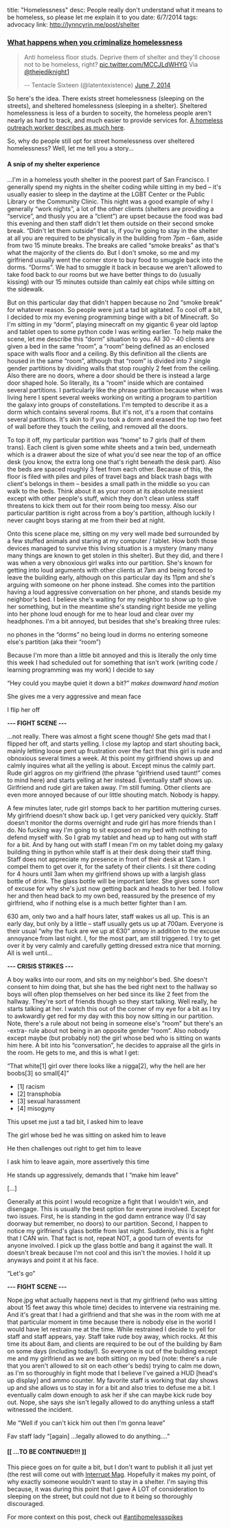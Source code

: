 title: "Homelessness"
desc: People really don't understand what it means to be homeless, so please let me explain it to you
date: 6/7/2014
tags: advocacy
link: http://lynncyrin.me/post/shelter

### [What happens when you criminalize homelessness](http://lynncyrin.me/post/shelter)

<blockquote class="twitter-tweet" lang="en"><p>Anti homeless floor studs. Deprive them of shelter and they'll choose not to be homeless, right? <a href="http://t.co/MCCJLdWHYG">pic.twitter.com/MCCJLdWHYG</a> Via <a href="https://twitter.com/thejediknight1">@thejediknight1</a></p>-- Tentacle Sixteen (@latentexistence) <a href="https://twitter.com/latentexistence/statuses/475222545927778305">June 7, 2014</a></blockquote>
<script async src="//platform.twitter.com/widgets.js" charset="utf-8"></script>

<readmore></readmore>

So here's the idea. There exists street homelessness (sleeping on the streets), and sheltered homelessness (sleeping in a shelter). Sheltered homelessness is less of a burden to soceity, the homeless people aren't nearly as hard to track, and much easier to provide services for. [A homeless outreach worker describes as much here](http://imsorrythatimlikethis.wordpress.com/2014/06/07/the-spikes/). 

So, why do people still opt for street homelessness over sheltered homelessness? Well, let me tell you a story...

#### A snip of my shelter experience

...I'm in a homeless youth shelter in the poorest part of San Francisco. I generally spend my nights in the shelter coding while sitting in my bed – it's usually easier to sleep in the daytime at the LGBT Center or the Public Library or the Community Clinic. This night was a good example of why I generally “work nights”, a lot of the other clients (shelters are providing a “service”, and thusly you are a “client”) are upset because the food was bad this evening and then staff didn't let them outside on their second smoke break. “Didn't let them outside” that is, if you're going to stay in the shelter at all you are required to be physically in the building from 7pm – 6am, aside from two 15 minute breaks. The breaks are called “smoke breaks” as that's what the majority of the clients do. But I don't smoke, so me and my girlfriend usually went the corner store to buy food to smuggle back into the dorms. “Dorms”. We had to smuggle it back in because we aren't allowed to take food back to our rooms but we have better things to do (usually kissing) with our 15 minutes outside than calmly eat chips while sitting on the sidewalk.

But on this particular day that didn't happen because no 2nd “smoke break” for whatever reason. So people were just a tad bit agitated. To cool off a bit, I decided to mix my evening programming binge with a bit of Minecraft. So I'm sitting in my “dorm”, playing minecraft on my gigantic 6 year old laptop and tablet open to some python code I was writing earlier. To help make the scene, let me describe this “dorm” situation to you. All 30 – 40 clients are given a bed in the same “room”, a “room” being defined as an enclosed space with walls floor and a ceiling. By this definition all the clients are housed in the same “room”, although that “room” is divided into 7 single gender partitions by dividing walls that stop roughly 2 feet from the ceiling. Also there are no doors, where a door should be there is instead a large door shaped hole. So literally, its a “room” inside which are contained several partitions. I particularly like the phrase partition because when I was living here I spent several weeks working on writing a program to partition the galaxy into groups of constellations. I'm tempted to describe it as a dorm which contains several rooms. But it's not, it's a room that contains several partitions. It's akin to if you took a dorm and erased the top two feet of wall before they touch the ceiling, and removed all the doors.

To top it off, my particular partition was “home” to 7 girls (half of them trans). Each client is given some white sheets and a twin bed, underneath which is a drawer about the size of what you'd see near the top of an office desk (you know, the extra long one that's right beneath the desk part). Also the beds are spaced roughly 3 feet from each other. Because of this, the floor is filed with piles and piles of travel bags and black trash bags with client's belongs in them – besides a small path in the middle so you can walk to the beds. Think about it as your room at its absolute messiest except with other people's stuff, which they don't clean unless staff threatens to kick them out for their room being too messy. Also our particular partition is right across from a boy's partition, although luckily I never caught boys staring at me from their bed at night.

Onto this scene place me, sitting on my very well made bed surrounded by a few stuffed animals and staring at my computer / tablet. How both those devices managed to survive this living situation is a mystery (many many many things are known to get stolen in this shelter). But they did, and there I was when a very obnoxious girl walks into our partition. She's known for getting into loud arguments with other clients at 7am and being forced to leave the building early, although on this particular day its 11pm and she's arguing with someone on her phone instead. She comes into the partition having a loud aggressive conversation on her phone, and stands beside my neighbor's bed. I believe she's waiting for my neighbor to show up to give her something, but in the meantime she's standing right beside me yelling into her phone loud enough for me to hear loud and clear over my headphones. I'm a bit annoyed, but besides that she's breaking three rules:

no phones in the “dorms”
no being loud in dorms
no entering someone else's partition (aka their “room”)

Because I'm more than a little bit annoyed and this is literally the only time this week I had scheduled out for something that isn't work (writing code / learning programming was my work) I decide to say

“Hey could you maybe quiet it down a bit?” *makes downward hand motion*

She gives me a very aggressive and mean face

I flip her off

**--- FIGHT SCENE ---**

...not really. There was almost a fight scene though! She gets mad that I flipped her off, and starts yelling. I close my laptop and start shouting back, mainly letting loose pent up frustration over the fact that this girl is rude and obnoxious several times a week. At this point my girlfriend shows up and calmly inquires what all the yelling is about. Except minus the calmly part. Rude girl aggros on my girlfriend (the phrase “girlfriend used taunt!” comes to mind here) and starts yelling at her instead. Eventually staff shows up. Girlfriend and rude girl are taken away. I'm still fuming. Other clients are even more annoyed because of our little shouting match. Nobody is happy.

A few minutes later, rude girl stomps back to her partition muttering curses. My girlfriend doesn't show back up. I get very panicked very quickly. Staff doesn't monitor the dorms overnight and rude girl has more friends than I do. No fucking way I'm going to sit exposed on my bed with nothing to defend myself with. So I grab my tablet and head up to hang out with staff for a bit. And by hang out with staff I mean I'm on my tablet doing my galaxy building thing in python while staff is at their desk doing their staff thing. Staff does not appreciate my presence in front of their desk at 12am. I compel them to get over it, for the safety of their clients. I sit there coding for 4 hours until 3am when my girlfriend shows up with a largish glass bottle of drink. The glass bottle will be important later. She gives some sort of excuse for why she's just now getting back and heads to her bed. I follow her and then head back to my own bed, reassured by the presence of my girlfriend, who if nothing else is a much better fighter than I am.

630 am, only two and a half hours later, staff wakes us all up. This is an early day, but only by a little – staff usually gets us up at 700am. Everyone is their usual “why the fuck are we up at 630” annoy in addition to the excuse annoyance from last night. I, for the most part, am still triggered. I try to get over it by very calmly and carefully getting dressed extra nice that morning. All is well until...

**--- CRISIS STRIKES ---**

A boy walks into our room, and sits on my neighbor's bed. She doesn't consent to him doing that, but she has the bed right next to the hallway so boys will often plop themselves on her bed since its like 2 feet from the hallway. They're sort of friends though so they start talking. Well really, he starts talking at her. I watch this out of the corner of my eye for a bit as I try to awkwardly get red for my day with this boy now sitting in our partition. Note, there's a rule about not being in someone else's “room” but there's an -extra- rule about not being in an opposite gender “room”. Also nobody except maybe (but probably not) the girl whose bed who is sitting on wants him here. A bit into his “conversation”, he decides to appraise all the girls in the room. He gets to me, and this is what I get:

“That white[1] girl over there looks like a nigga[2], why the hell are her boobs[3] so small[4]”

*	[1] racism
*	[2] transphobia
*	[3] sexual harassment
*	[4] misogyny

This upset me just a tad bit, I asked him to leave

The girl whose bed he was sitting on asked him to leave

He then challenges out right to get him to leave

I ask him to leave again, more assertively this time

He stands up aggressively, demands that I “make him leave”

[…]

Generally at this point I would recognize a fight that I wouldn't win, and disengage. This is usually the best option for everyone involved. Except for two issues. First, he is standing in the god damn entrance way (I'd say doorway but remember, no doors) to our partition. Second, I happen to notice my girlfriend's glass bottle from last night. Suddenly, this is a fight that I CAN win. That fact is not, repeat NOT, a good turn of events for anyone involved. I pick up the glass bottle and bang it against the wall. It doesn't break because I'm not cool and this isn't the movies. I hold it up anyways and point it at his face.

“Let's go”

**--- FIGHT SCENE ---**

Nope.jpg what actually happens next is that my girlfriend (who was sitting about 15 feet away this whole time) decides to intervene via restraining me. And it's great that I had a girlfriend and that she was in the room with me at that particular moment in time because there is nobody else in the world I would have let restrain me at the time. While restrained I decide to yell for staff and staff appears, yay. Staff take rude boy away, which rocks. At this time its about 8am, and clients are required to be out of the building by 8am on some days (including today!). So everyone is out of the building except me and my girlfriend as we are both sitting on my bed (note: there's a rule that you aren't allowed to sit on each other's beds) trying to calm me down, as I'm so thoroughly in fight mode that I believe I've gained a HUD [head's up display] and ammo counter. My favorite staff is working that day shows up and she allows us to stay in for a bit and also tries to defuse me a bit. I eventually calm down enough to ask her if she can maybe kick rude boy out. Nope, she says she isn't legally allowed to do anything unless a staff witnessed the incident.

Me “Well if you can't kick him out then I'm gonna leave”

Fav staff lady “[again] ...legally allowed to do anything....”

#### [[ ...TO BE CONTINUED!!! ]]

This piece goes on for quite a bit, but I don't want to publish it all just yet (the rest will come out with [Interrupt Mag](https://twitter.com/Interrupt_mag). Hopefully it makes my point, of why exactly someone wouldn't want to stay in a shelter. I'm saying this because, it was during this point that I gave A LOT of consideration to sleeping on the street, but could not due to it being so thoroughly discouraged. 

For more context on this post, check out [#antihomelessspikes](https://twitter.com/search?q=%23antihomelessspikes)